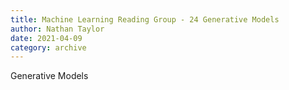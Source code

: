 ```yaml
---
title: Machine Learning Reading Group - 24 Generative Models
author: Nathan Taylor
date: 2021-04-09
category: archive
---
```


Generative Models

